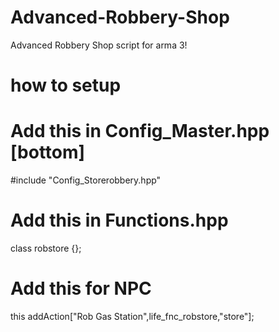 # Advanced-Robbery-Shop
Advanced Robbery Shop script for arma 3!
# how to setup 
# Add this in Config_Master.hpp [bottom]
#include "Config_Storerobbery.hpp"
# Add this in Functions.hpp
class robstore {};
# Add this for NPC
this addAction["Rob Gas Station",life_fnc_robstore,"store"];
